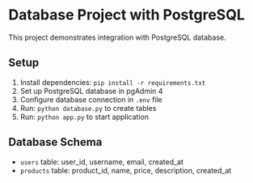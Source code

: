 # Database Project with PostgreSQL

This project demonstrates integration with PostgreSQL database.

## Setup

1. Install dependencies: `pip install -r requirements.txt`
2. Set up PostgreSQL database in pgAdmin 4
3. Configure database connection in `.env` file
4. Run: `python database.py` to create tables
5. Run: `python app.py` to start application

## Database Schema

- `users` table: user_id, username, email, created_at
- `products` table: product_id, name, price, description, created_at